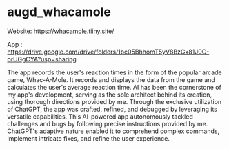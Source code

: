 # augd_whacamole

Website: https://whacamole.tiiny.site/

App : https://drive.google.com/drive/folders/1bc05BhhomT5yV8BzGx81J0C-orUGgCYA?usp=sharing

The app records the user's reaction times in the form of the popular arcade game, Whac-A-Mole. It records and displays the data from the game and calculates the user's average reaction time. AI has been the cornerstone of my app's development, serving as the sole architect behind its creation, using thorough directions provided by me. Through the exclusive utilization of ChatGPT, the app was crafted, refined, and debugged by leveraging its versatile capabilities. This AI-powered app autonomously tackled challenges and bugs by following precise instructions provided by me. ChatGPT's adaptive nature enabled it to comprehend complex commands, implement intricate fixes, and refine the user experience.
